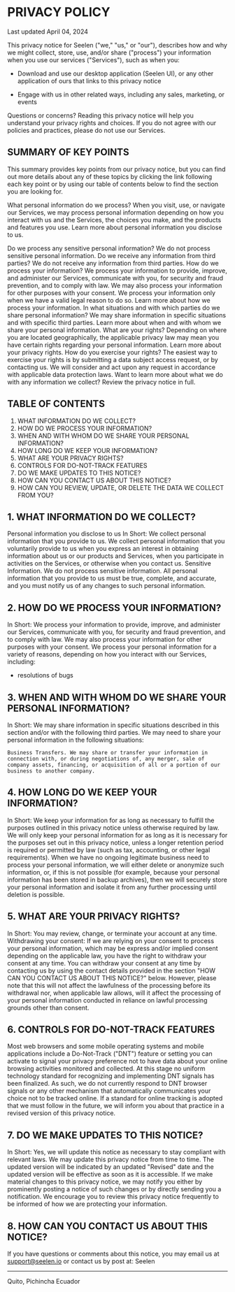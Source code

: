 # PRIVACY POLICY

Last updated April 04, 2024

This privacy notice for Seelen ("we," "us," or "our"), describes how and why we might collect, store, use, and/or share
("process") your information when you use our services ("Services"), such as when you:

- Download and use our desktop application (Seelen UI), or any other application of ours that links to this privacy
  notice

- Engage with us in other related ways, including any sales, marketing, or events

Questions or concerns? Reading this privacy notice will help you understand your privacy rights and choices. If you do
not agree with our policies and practices, please do not use our Services.

## SUMMARY OF KEY POINTS

This summary provides key points from our privacy notice, but you can find out more details about any of these topics by
clicking the link following each key point or by using our table of contents below to find the section you are looking
for.

What personal information do we process? When you visit, use, or navigate our Services, we may process personal
information depending on how you interact with us and the Services, the choices you make, and the products and features
you use. Learn more about personal information you disclose to us.

Do we process any sensitive personal information? We do not process sensitive personal information. Do we receive any
information from third parties? We do not receive any information from third parties. How do we process your
information? We process your information to provide, improve, and administer our Services, communicate with you, for
security and fraud prevention, and to comply with law. We may also process your information for other purposes with your
consent. We process your information only when we have a valid legal reason to do so. Learn more about how we process
your information. In what situations and with which parties do we share personal information? We may share information
in specific situations and with specific third parties. Learn more about when and with whom we share your personal
information. What are your rights? Depending on where you are located geographically, the applicable privacy law may
mean you have certain rights regarding your personal information. Learn more about your privacy rights. How do you
exercise your rights? The easiest way to exercise your rights is by submitting a data subject access request, or by
contacting us. We will consider and act upon any request in accordance with applicable data protection laws. Want to
learn more about what we do with any information we collect? Review the privacy notice in full.

## TABLE OF CONTENTS

1. WHAT INFORMATION DO WE COLLECT?
2. HOW DO WE PROCESS YOUR INFORMATION?
3. WHEN AND WITH WHOM DO WE SHARE YOUR PERSONAL INFORMATION?
4. HOW LONG DO WE KEEP YOUR INFORMATION?
5. WHAT ARE YOUR PRIVACY RIGHTS?
6. CONTROLS FOR DO-NOT-TRACK FEATURES
7. DO WE MAKE UPDATES TO THIS NOTICE?
8. HOW CAN YOU CONTACT US ABOUT THIS NOTICE?
9. HOW CAN YOU REVIEW, UPDATE, OR DELETE THE DATA WE COLLECT FROM YOU?

## 1. WHAT INFORMATION DO WE COLLECT?

Personal information you disclose to us In Short: We collect personal information that you provide to us. We collect
personal information that you voluntarily provide to us when you express an interest in obtaining information about us
or our products and Services, when you participate in activities on the Services, or otherwise when you contact us.
Sensitive Information. We do not process sensitive information. All personal information that you provide to us must be
true, complete, and accurate, and you must notify us of any changes to such personal information.

## 2. HOW DO WE PROCESS YOUR INFORMATION?

In Short: We process your information to provide, improve, and administer our Services, communicate with you, for
security and fraud prevention, and to comply with law. We may also process your information for other purposes with your
consent. We process your personal information for a variety of reasons, depending on how you interact with our Services,
including:

- resolutions of bugs

## 3. WHEN AND WITH WHOM DO WE SHARE YOUR PERSONAL INFORMATION?

In Short: We may share information in specific situations described in this section and/or with the following third
parties. We may need to share your personal information in the following situations:

    Business Transfers. We may share or transfer your information in connection with, or during negotiations of, any merger, sale of company assets, financing, or acquisition of all or a portion of our business to another company.

## 4. HOW LONG DO WE KEEP YOUR INFORMATION?

In Short: We keep your information for as long as necessary to fulfill the purposes outlined in this privacy notice
unless otherwise required by law. We will only keep your personal information for as long as it is necessary for the
purposes set out in this privacy notice, unless a longer retention period is required or permitted by law (such as tax,
accounting, or other legal requirements). When we have no ongoing legitimate business need to process your personal
information, we will either delete or anonymize such information, or, if this is not possible (for example, because your
personal information has been stored in backup archives), then we will securely store your personal information and
isolate it from any further processing until deletion is possible.

## 5. WHAT ARE YOUR PRIVACY RIGHTS?

In Short: You may review, change, or terminate your account at any time. Withdrawing your consent: If we are relying on
your consent to process your personal information, which may be express and/or implied consent depending on the
applicable law, you have the right to withdraw your consent at any time. You can withdraw your consent at any time by
contacting us by using the contact details provided in the section "HOW CAN YOU CONTACT US ABOUT THIS NOTICE?" below.
However, please note that this will not affect the lawfulness of the processing before its withdrawal nor, when
applicable law allows, will it affect the processing of your personal information conducted in reliance on lawful
processing grounds other than consent.

## 6. CONTROLS FOR DO-NOT-TRACK FEATURES

Most web browsers and some mobile operating systems and mobile applications include a Do-Not-Track ("DNT") feature or
setting you can activate to signal your privacy preference not to have data about your online browsing activities
monitored and collected. At this stage no uniform technology standard for recognizing and implementing DNT signals has
been finalized. As such, we do not currently respond to DNT browser signals or any other mechanism that automatically
communicates your choice not to be tracked online. If a standard for online tracking is adopted that we must follow in
the future, we will inform you about that practice in a revised version of this privacy notice.

## 7. DO WE MAKE UPDATES TO THIS NOTICE?

In Short: Yes, we will update this notice as necessary to stay compliant with relevant laws. We may update this privacy
notice from time to time. The updated version will be indicated by an updated "Revised" date and the updated version
will be effective as soon as it is accessible. If we make material changes to this privacy notice, we may notify you
either by prominently posting a notice of such changes or by directly sending you a notification. We encourage you to
review this privacy notice frequently to be informed of how we are protecting your information.

## 8. HOW CAN YOU CONTACT US ABOUT THIS NOTICE?

If you have questions or comments about this notice, you may email us at support@seelen.io or contact us by post at:
Seelen

---

Quito, Pichincha Ecuador

